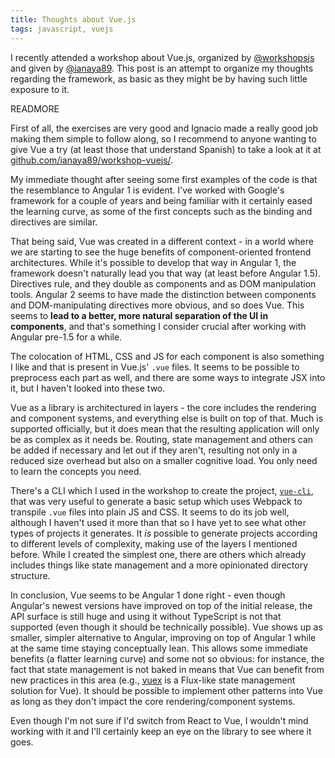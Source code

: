 ```yaml
---
title: Thoughts about Vue.js
tags: javascript, vuejs
---
```


I recently attended a workshop about Vue.js, organized by [@workshopsjs](https://twitter.com/workshopsjs) and given by [@ianaya89](https://twitter.com/ianaya89). This post is an attempt to organize my thoughts regarding the framework, as basic as they might be by having such little exposure to it.

READMORE

First of all, the exercises are very good and Ignacio made a really good job making them simple to follow along, so I recommend to anyone wanting to give Vue a try (at least those that understand Spanish) to take a look at it at [github.com/ianaya89/workshop-vuejs/](github.com/ianaya89/workshop-vuejs/).

My immediate thought after seeing some first examples of the code is that the resemblance to Angular 1 is evident. I've worked with Google's framework for a couple of years and being familiar with it certainly eased the learning curve, as some of the first concepts such as the binding and directives are similar.

That being said, Vue was created in a different context - in a world where we are starting to see the huge benefits of component-oriented frontend architectures. While it's possible to develop that way in Angular 1, the framework doesn't naturally lead you that way (at least before Angular 1.5). Directives rule, and they double as components and as DOM manipulation tools. Angular 2 seems to have made the distinction between components and DOM-manipulating directives more obvious, and so does Vue. This seems to **lead to a better, more natural separation of the UI in components**, and that's something I consider crucial after working with Angular pre-1.5 for a while.

The colocation of HTML, CSS and JS for each component is also something I like and that is present in Vue.js' `.vue` files. It seems to be possible to preprocess each part as well, and there are some ways to integrate JSX into it, but I haven't looked into these two.

Vue as a library is architectured in layers - the core includes the rendering and component systems, and everything else is built on top of that. Much is supported officially, but it does mean that the resulting application will only be as complex as it needs be. Routing, state management and others can be added if necessary and let out if they aren't, resulting not only in a reduced size overhead but also on a smaller cognitive load. You only need to learn the concepts you need.

There's a CLI which I used in the workshop to create the project, [`vue-cli`](https://github.com/vuejs/vue-cli), that was very useful to generate a basic setup which uses Webpack to transpile `.vue` files into plain JS and CSS. It seems to do its job well, although I haven't used it more than that so I have yet to see what other types of projects it generates. It _is_ possible to generate projects according to different levels of complexity, making use of the layers I mentioned before. While I created the simplest one, there are others which already includes things like state management and a more opinionated directory structure.

In conclusion, Vue seems to be Angular 1 done right - even though Angular's newest versions have improved on top of the initial release, the API surface is still huge and using it without TypeScript is not that supported (even though it should be technically possible). Vue shows up as smaller, simpler alternative to Angular, improving on top of Angular 1 while at the same time staying conceptually lean. This allows some immediate benefits (a flatter learning curve) and some not so obvious: for instance, the fact that state management is not baked in means that Vue can benefit from new practices in this area (e.g., [vuex](https://github.com/vuejs/vuex) is a Flux-like state management solution for Vue). It should be possible to implement other patterns into Vue as long as they don't impact the core rendering/component systems.

Even though I'm not sure if I'd switch from React to Vue, I wouldn't mind working with it and I'll certainly keep an eye on the library to see where it goes.
